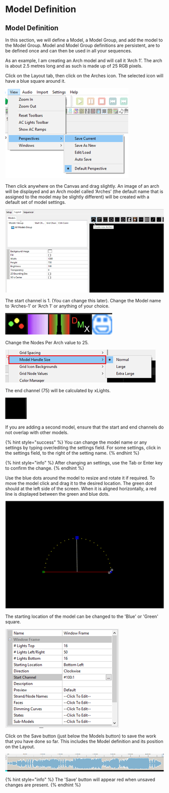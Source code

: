 # Model Definition

## **Model Definition**

In this section, we will define a Model, a Model Group, and add the model to the Model Group. Model and Model Group definitions are persistent, are to be defined once and can then be used in all your sequences.

As an example, I am creating an Arch model and will call it ‘Arch 1’. The arch is about 2.5 metres long and as such is made up of 25 RGB pixels.

Click on the Layout tab, then click on the Arches icon. The selected icon will have a blue square around it.

![](../../.gitbook/assets/image%20%2824%29.png)

Then click anywhere on the Canvas and drag slightly. An image of an arch will be displayed and an Arch model called ‘Arches’ \(the default name that is assigned to the model may be slightly different\) will be created with a default set of model settings.

![](../../.gitbook/assets/addarc%20%281%29.gif)

The start channel is 1. \(You can change this later\). Change the Model name to ‘Arches-1’ or ‘Arch 1’ or anything of your choice.

![](../../.gitbook/assets/image%20%28244%29.png)

Change the Nodes Per Arch value to 25.

![](../../.gitbook/assets/image%20%28243%29.png)

The end channel \(75\) will be calculated by xLights.

![](../../.gitbook/assets/image%20%28532%29.png)

If you are adding a second model, ensure that the start and end channels do not overlap with other models.

{% hint style="success" %}
You can change the model name or any settings by typing over/editing the settings field. For some settings, click in the settings field, to the right of the setting name.
{% endhint %}

{% hint style="info" %}
After changing an settings, use the Tab or Enter key to confirm the change.
{% endhint %}

Use the blue dots around the model to resize and rotate it if required. To move the model click and drag it to the desired location. The green dot should at the left side of the screen. When it is aligned horizontally, a red line is displayed between the green and blue dots.

![](../../.gitbook/assets/resize.gif)

The starting location of the model can be changed to the 'Blue' or 'Green' square.

![](../../.gitbook/assets/image%20%28597%29.png)

Click on the Save button \(just below the Models button\) to save the work that you have done so far. This includes the Model definition and its position on the Layout.

![](../../.gitbook/assets/image%20%28154%29.png)

{% hint style="info" %}
The 'Save' button will appear red when unsaved changes are present.
{% endhint %}

